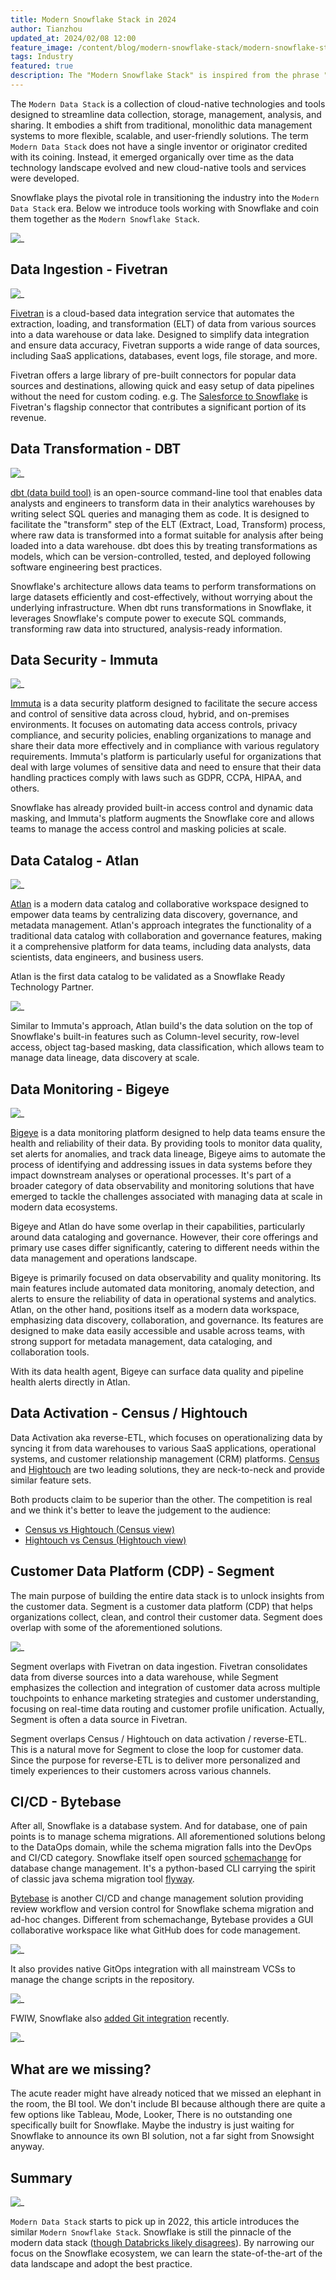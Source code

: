 ```yaml
---
title: Modern Snowflake Stack in 2024
author: Tianzhou
updated_at: 2024/02/08 12:00
feature_image: /content/blog/modern-snowflake-stack/modern-snowflake-stack.webp
tags: Industry
featured: true
description: The "Modern Snowflake Stack" is inspired from the phrase "Modern Data Stack", refers to a set of technologies and tools built around Snowflake, a cloud-based data warehousing solution, to enable efficient data storage, processing, and analytics.
---
```


The `Modern Data Stack` is a collection of cloud-native technologies and tools designed to streamline data collection, storage, management, analysis, and sharing. It embodies a shift from traditional, monolithic data management systems to more flexible, scalable, and user-friendly solutions. The term `Modern Data Stack` does not have a single inventor or originator credited with its coining. Instead, it emerged organically over time as the data technology landscape evolved and new cloud-native tools and services were developed.

Snowflake plays the pivotal role in transitioning the industry into the `Modern Data Stack` era. Below we introduce tools working
with Snowflake and coin them together as the `Modern Snowflake Stack`.

![_](/content/blog/modern-snowflake-stack/modern-snowflake-stack.webp)

## Data Ingestion - Fivetran

![_](/content/blog/modern-snowflake-stack/fivetran.webp)

[Fivetran](https://www.fivetran.com/) is a cloud-based data integration service that automates the extraction, loading, and transformation (ELT) of data from various sources into a data warehouse or data lake. Designed to simplify data integration and ensure data accuracy, Fivetran supports a wide range of data sources, including SaaS applications, databases, event logs, file storage, and more.

Fivetran offers a large library of pre-built connectors for popular data sources and destinations, allowing quick and easy setup of data pipelines without the need for custom coding. e.g. The [Salesforce to Snowflake](https://www.fivetran.com/connector-warehouse/salesforce-snowflake-data-cloud) is Fivetran's flagship connector that contributes a significant portion of its revenue.

## Data Transformation - DBT

![_](/content/blog/modern-snowflake-stack/dbt.webp)

[dbt (data build tool)](https://www.getdbt.com/) is an open-source command-line tool that enables data analysts and engineers to transform data in their analytics warehouses by writing select SQL queries and managing them as code. It is designed to facilitate the "transform" step of the ELT (Extract, Load, Transform) process, where raw data is transformed into a format suitable for analysis after being loaded into a data warehouse. dbt does this by treating transformations as models, which can be version-controlled, tested, and deployed following software engineering best practices.

Snowflake's architecture allows data teams to perform transformations on large datasets efficiently and cost-effectively, without worrying about the underlying infrastructure. When dbt runs transformations in Snowflake, it leverages Snowflake's compute power to execute SQL commands, transforming raw data into structured, analysis-ready information.

## Data Security - Immuta

![_](/content/blog/modern-snowflake-stack/immuta.webp)

[Immuta](https://www.immuta.com/) is a data security platform designed to facilitate the secure access and control of sensitive data across cloud, hybrid, and on-premises environments. It focuses on automating data access controls, privacy compliance, and security policies, enabling organizations to manage and share their data more effectively and in compliance with various regulatory requirements. Immuta's platform is particularly useful for organizations that deal with large volumes of sensitive data and need to ensure that their data handling practices comply with laws such as GDPR, CCPA, HIPAA, and others.

Snowflake has already provided built-in access control and dynamic data masking, and Immuta's platform augments the Snowflake core and allows teams to manage the access control and masking policies at scale.

## Data Catalog - Atlan

![_](/content/blog/modern-snowflake-stack/atlan.webp)

[Atlan](https://atlan.com/) is a modern data catalog and collaborative workspace designed to empower data teams by centralizing data discovery, governance, and metadata management. Atlan's approach integrates the functionality of a traditional data catalog with collaboration and governance features, making it a comprehensive platform for data teams, including data analysts, data scientists, data engineers, and business users.

Atlan is the first data catalog to be validated as a Snowflake Ready Technology Partner.

![_](/content/blog/modern-snowflake-stack/atlan-snowflake.webp)

Similar to Immuta's approach, Atlan build's the data solution on the top of Snowflake's built-in features such as Column-level security, row-level access, object tag-based masking, data classification, which allows team to manage data lineage, data discovery at scale.

## Data Monitoring - Bigeye

![_](/content/blog/modern-snowflake-stack/bigeye.webp)

[Bigeye](https://www.bigeye.com/) is a data monitoring platform designed to help data teams ensure the health and reliability of their data. By providing tools to monitor data quality, set alerts for anomalies, and track data lineage, Bigeye aims to automate the process of identifying and addressing issues in data systems before they impact downstream analyses or operational processes. It's part of a broader category of data observability and monitoring solutions that have emerged to tackle the challenges associated with managing data at scale in modern data ecosystems.

Bigeye and Atlan do have some overlap in their capabilities, particularly around data cataloging and governance. However, their core offerings and primary use cases differ significantly, catering to different needs within the data management and operations landscape.

Bigeye is primarily focused on data observability and quality monitoring. Its main features include automated data monitoring, anomaly detection, and alerts to ensure the reliability of data in operational systems and analytics. Atlan, on the other hand, positions itself as a modern data workspace, emphasizing data discovery, collaboration, and governance. Its features are designed to make data easily accessible and usable across teams, with strong support for metadata management, data cataloging, and collaboration tools.

With its data health agent, Bigeye can surface data quality and pipeline health alerts directly in Atlan.

## Data Activation - Census / Hightouch

Data Activation aka reverse-ETL, which focuses on operationalizing data by syncing it from data warehouses to various SaaS applications, operational systems, and customer relationship management (CRM) platforms. [Census](https://www.getcensus.com/) and [Hightouch](https://hightouch.com/) are two leading solutions, they are neck-to-neck and provide similar feature sets.

Both products claim to be superior than the other. The competition is real and we think it's better to leave the judgement to the audience:

- [Census vs Hightouch (Census view)](https://www.getcensus.com/compare/census-vs-hightouch)
- [Hightouch vs Census (Hightouch view)](https://hightouch.com/blog/hightouch-vs-census)

## Customer Data Platform (CDP) - Segment

The main purpose of building the entire data stack is to unlock insights from the customer data. Segment is a customer data platform (CDP) that helps organizations collect, clean, and control their customer data. Segment does overlap with some of the aforementioned solutions.

![_](/content/blog/modern-snowflake-stack/segment.webp)

Segment overlaps with Fivetran on data ingestion. Fivetran consolidates data from diverse sources into a data warehouse, while Segment emphasizes the collection and integration of customer data across multiple touchpoints to enhance marketing strategies and customer understanding, focusing on real-time data routing and customer profile unification. Actually, Segment is often a data source in Fivetran.

Segment overlaps Census / Hightouch on data activation / reverse-ETL. This is a natural move for Segment to close the loop for
customer data. Since the purpose for reverse-ETL is to deliver more personalized and timely experiences to their customers across various channels.

## CI/CD - Bytebase

After all, Snowflake is a database system. And for database, one of pain points is to manage schema migrations. All aforementioned solutions belong to the DataOps domain, while the schema migration falls into the DevOps and CI/CD category. Snowflake itself open sourced [schemachange](https://github.com/Snowflake-Labs/schemachange) for database change management. It's a python-based CLI
carrying the spirit of classic java schema migration tool [flyway](https://github.com/flyway/flyway).

[Bytebase](/) is another CI/CD and change management solution providing review workflow and version control for Snowflake schema migration and ad-hoc changes. Different from schemachange, Bytebase provides a GUI collaborative workspace like what GitHub does for code management.

![_](/content/blog/modern-snowflake-stack/snowflake-issue.webp)

It also provides native GitOps integration with all mainstream VCSs to manage the change scripts in the repository.

![_](/content/blog/modern-snowflake-stack/vscode-create-table.webp)

FWIW, Snowflake also [added Git integration](https://www.snowflake.com/blog/snowflake-expands-developer-programmability-snowpark-container-services/) recently.

![_](/content/blog/modern-snowflake-stack/snowflake-git.webp)

## What are we missing?

The acute reader might have already noticed that we missed an elephant in the room, the BI tool. We don't include BI because
although there are quite a few options like Tableau, Mode, Looker, There is no outstanding one specifically built for Snowflake.
Maybe the industry is just waiting for Snowflake to announce its own BI solution, not a far sight from Snowsight anyway.

## Summary

![_](/content/blog/modern-snowflake-stack/google-trend.webp)

`Modern Data Stack` starts to pick up in 2022, this article introduces the similar `Modern Snowflake Stack`.
Snowflake is still the pinnacle of the modern data stack ([though Databricks likely disagrees](https://www.databricks.com/databricks-vs-snowflake)). By narrowing our focus on the Snowflake ecosystem, we can learn the state-of-the-art of the data landscape
and adopt the best practice.
